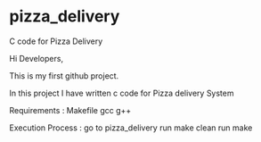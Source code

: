 # pizza_delivery
C code for Pizza Delivery


Hi Developers,

This is my first github project.

In this project I have written c code for Pizza delivery System

Requirements :
Makefile
gcc
g++


Execution Process :
go to pizza_delivery
run make clean
run make



